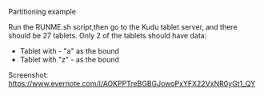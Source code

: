 Partitioning example

Run the RUNME.sh script,then go to the Kudu tablet server, and 
there should be 27 tablets.  Only 2 of the tablets should have data:

* Tablet with <start> - "a" as the bound
* Tablet with "z" - <end> as the bound

Screenshot:  https://www.evernote.com/l/AOKPPTreBGBGJowqPxYFX22VxNR0yGt1_QY

